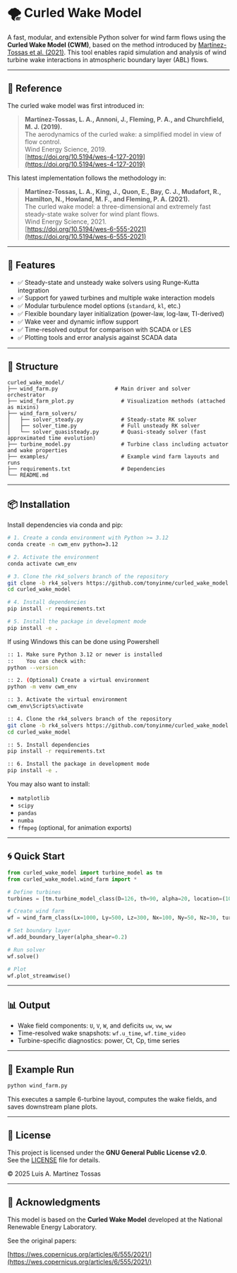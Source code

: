 # 🌪️ Curled Wake Model

A fast, modular, and extensible Python solver for wind farm flows using the **Curled Wake Model (CWM)**, based on the method introduced by [Martínez-Tossas et al. (2021)](https://wes.copernicus.org/articles/6/555/2021/). This tool enables rapid simulation and analysis of wind turbine wake interactions in atmospheric boundary layer (ABL) flows.

---

## 📘 Reference

The curled wake model was first introduced in:

> **Martínez-Tossas, L. A., Annoni, J., Fleming, P. A., and Churchfield, M. J. (2019).**  
> The aerodynamics of the curled wake: a simplified model in view of flow control.  
> Wind Energy Science, 2019.  
> [https://doi.org/10.5194/wes-4-127-2019](https://doi.org/10.5194/wes-4-127-2019)


This latest implementation follows the methodology in:

> **Martínez-Tossas, L. A., King, J., Quon, E., Bay, C. J., Mudafort, R., Hamilton, N., Howland, M. F., and Fleming, P. A. (2021).**  
> The curled wake model: a three-dimensional and extremely fast steady-state wake solver for wind plant flows.  
> Wind Energy Science, 2021.  
> [https://doi.org/10.5194/wes-6-555-2021](https://doi.org/10.5194/wes-6-555-2021)

---

## 🚀 Features

- ✅ Steady-state and unsteady wake solvers using Runge-Kutta integration  
- ✅ Support for yawed turbines and multiple wake interaction models  
- ✅ Modular turbulence model options (`standard`, `kl`, etc.)  
- ✅ Flexible boundary layer initialization (power-law, log-law, TI-derived)  
- ✅ Wake veer and dynamic inflow support  
- ✅ Time-resolved output for comparison with SCADA or LES  
- ✅ Plotting tools and error analysis against SCADA data  

---

## 🧠 Structure

```
curled_wake_model/
├── wind_farm.py                  # Main driver and solver orchestrator
├── wind_farm_plot.py               # Visualization methods (attached as mixins)
├── wind_farm_solvers/
│   ├── solver_steady.py            # Steady-state RK solver
│   ├── solver_time.py              # Full unsteady RK solver
│   └── solver_quasisteady.py       # Quasi-steady solver (fast approximated time evolution)
├── turbine_model.py                # Turbine class including actuator and wake properties
├── examples/                       # Example wind farm layouts and runs
├── requirements.txt                # Dependencies
└── README.md
```

---

## 📦 Installation

Install dependencies via conda and pip:

```bash
# 1. Create a conda environment with Python >= 3.12
conda create -n cwm_env python=3.12

# 2. Activate the environment
conda activate cwm_env

# 3. Clone the rk4_solvers branch of the repository
git clone -b rk4_solvers https://github.com/tonyinme/curled_wake_model.git
cd curled_wake_model

# 4. Install dependencies
pip install -r requirements.txt

# 5. Install the package in development mode
pip install -e .
```

If using Windows this can be done using Powershell
```bash
:: 1. Make sure Python 3.12 or newer is installed
::    You can check with:
python --version

:: 2. (Optional) Create a virtual environment
python -m venv cwm_env

:: 3. Activate the virtual environment
cwm_env\Scripts\activate

:: 4. Clone the rk4_solvers branch of the repository
git clone -b rk4_solvers https://github.com/tonyinme/curled_wake_model.git
cd curled_wake_model

:: 5. Install dependencies
pip install -r requirements.txt

:: 6. Install the package in development mode
pip install -e .
```

You may also want to install:

- `matplotlib`
- `scipy`
- `pandas`
- `numba`
- `ffmpeg` (optional, for animation exports)

---

## 🌀 Quick Start

```python
from curled_wake_model import turbine_model as tm
from curled_wake_model.wind_farm import *

# Define turbines
turbines = [tm.turbine_model_class(D=126, th=90, alpha=20, location=(100, 250, 90))]

# Create wind farm
wf = wind_farm_class(Lx=1000, Ly=500, Lz=300, Nx=100, Ny=50, Nz=30, turbines=turbines)

# Set boundary layer
wf.add_boundary_layer(alpha_shear=0.2)

# Run solver
wf.solve()

# Plot
wf.plot_streamwise()
```

---

## 📊 Output

- Wake field components: `U`, `V`, `W`, and deficits `uw`, `vw`, `ww`
- Time-resolved wake snapshots: `wf.u_time`, `wf.time_video`
- Turbine-specific diagnostics: power, Ct, Cp, time series

---

## 📁 Example Run

```bash
python wind_farm.py
```

This executes a sample 6-turbine layout, computes the wake fields, and saves downstream plane plots.

---

## 📜 License

This project is licensed under the **GNU General Public License v2.0**.  
See the [LICENSE](https://www.gnu.org/licenses/old-licenses/gpl-2.0.html) file for details.

© 2025 Luis A. Martínez Tossas

---

## 🤝 Acknowledgments

This model is based on the **Curled Wake Model** developed at the National Renewable Energy Laboratory.

See the original papers:
  
[https://wes.copernicus.org/articles/6/555/2021/](https://wes.copernicus.org/articles/6/555/2021/)
